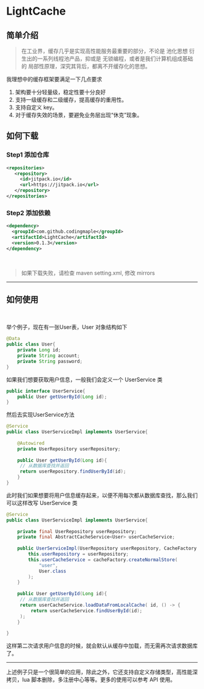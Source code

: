 # LightCache

## 简单介绍
> 在工业界，缓存几乎是实现高性能服务最重要的部分，不论是 池化思想 衍生出的一系列线程池产品，抑或是 无锁编程，或者是我们计算机组成基础的 局部性原理，深究其背后，都离不开缓存化的思想。

我理想中的缓存框架要满足一下几点要求

1. 架构要十分轻量级，稳定性要十分良好
1. 支持一级缓存和二级缓存，提高缓存的重用性。
1. 支持自定义 key。
1. 对于缓存失效的场景，要避免业务层出现“休克”现象。
## 如何下载
### Step1 添加仓库
```xml
<repositories>
   <repository>
     <id>jitpack.io</id>
     <url>https://jitpack.io</url>
   </repository>
</repositories>
```
### Step2 添加依赖
```xml
<dependency>
  <groupId>com.github.codingmaple</groupId>
  <artifactId>LightCache</artifactId>
  <version>0.1.3</version>
</dependency>
```
​

> 如果下载失败，请检查 maven setting.xml, 修改 mirrors


---

## 如何使用
​

举个例子，现在有一张User表，User 对象结构如下
```java
@Data
public class User{
    private Long id;
    private String account;
    private String password;
}
```
如果我们想要获取用户信息，一般我们会定义一个 UserService 类
```java
public interface UserService{
    public User getUserById(Long id);
}
```
然后去实现UserService方法
```java
@Service
public class UserServiceImpl implements UserService{
    
   	@Autowired
    private UserRepository userRepository;
    
    public User getUserById(Long id){
     // 从数据库查找并返回
     return userRepository.findUserById(id);
    }
}
```
此时我们如果想要将用户信息缓存起来，以便不用每次都从数据库查找，那么我们可以这样改写 UserService 类
```java
@Service
public class UserServiceImpl implements UserService{
  
    private final UserRepository userRepository;
    private final AbstractCacheService<User> userCacheService;
    
    public UserServiceImpl(UserRepository userRepository, CacheFactory cacheFactory){
        this.userRepository = userRepository;
        this.userCacheService = cacheFactory.createNormalStore(
        	"user",
            User.class
        );
    }
    
    public User getUserById(Long id){
     // 从数据库查找并返回
     return userCacheService.loadDataFromLocalCache( id, () -> {
         return userCacheService.findUserById(id);
     );
    }
                                                    
}
```
这样第二次请求用户信息的时候，就会默认从缓存中加载，而无需再次请求数据库了。

---

上述例子只是一个很简单的应用，除此之外，它还支持自定义存储类型，高性能深拷贝，lua 脚本删除，多注册中心等等。更多的使用可以参考 API 使用。


